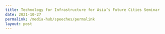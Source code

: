 ```yaml
---
title: Technology for Infrastructure for Asia’s Future Cities Seminar
date: 2021-10-27
permalink: /media-hub/speeches/permalink
layout: post
---
```


